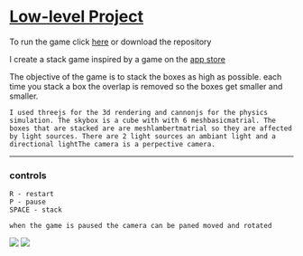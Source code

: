 # [Low-level Project](http://corsair.cs.iupui.edu:24441/CSCI-43800/STACK/)

To run the game click 
[here](http://corsair.cs.iupui.edu:24441/CSCI-43800/STACK/)
 or download the repository

I create a stack game inspired by a game on the
[app store](https://play.google.com/store/apps/details?id=com.ketchapp.stack)


The objective of the game is to stack the boxes as high as possible. each time you stack a box the overlap is removed so the boxes get smaller and smaller.

`
I used threejs for the 3d rendering and cannonjs for the physics simulation. The skybox is a cube with with 6 meshbasicmatrial. The boxes that are stacked are are meshlambertmatrial so they are affected by light sources. There are 2 light sources an ambiant light and a directional lightThe camera is a perpective camera. 
`
___

### controls
    R - restart
    P - pause
    SPACE - stack

    when the game is paused the camera can be paned moved and rotated

![](https://media.giphy.com/media/5DIzdimLkNaaLJOBsz/giphy.gif)
![](https://media.giphy.com/media/CEm8PJRBtt0sglGo9Q/giphy.gif)

